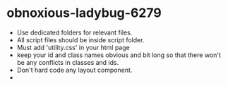 # obnoxious-ladybug-6279
 - Use dedicated folders for relevant files.
 - All script files should be inside script folder.
 - Must add 'utility.css' in your html page 
 - keep your id and class names obvious and bit long so that there won't be any conflicts in classes and ids.
 - Don't hard code any layout component.
 - 
